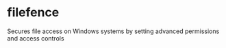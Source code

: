 # filefence
 Secures file access on Windows systems by setting advanced permissions and access controls
